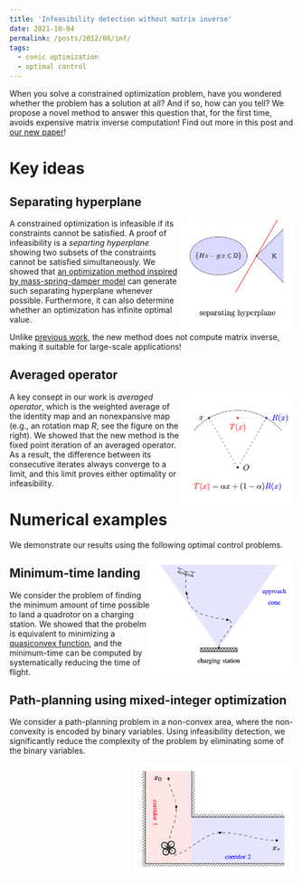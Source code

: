 ```yaml
---
title: 'Infeasibility detection without matrix inverse'
date: 2021-10-04
permalink: /posts/2012/08/inf/
tags:
  - conic optimization
  - optimal control
---
```


When you solve a constrained optimization problem, have you wondered whether the problem has a solution at all? And if so, how can you tell? We propose a novel method to answer this question that, for the first time, avoids expensive matrix inverse computation! Find out more in this post and [our new paper](https://arxiv.org/pdf/2109.02756.pdf)! 

# Key ideas

## Separating hyperplane

<img src="/images/separate.png" width="200" height="200" img align='right'>

A constrained optimization is infeasible if its constraints cannot be satisfied. A proof of infeasibility is a <em>separting hyperplane</em> showing two subsets of the constraints cannot be satisfied simultaneously. We showed that [an optimization method inspired by mass-spring-damper model](/_posts/2021-10-03-pipg) can generate such separating hyperplane whenever possible. Furthermore, it can also determine whether an optimization has infinite optimal value.

Unlike [previous work](https://link.springer.com/article/10.1007/s10957-019-01575-y), the new method does not compute matrix inverse, making it suitable for large-scale applications!

## Averaged operator

<img src="/images/operator.png" width="200" height="200" img align='right' title="Moreau's decomposition">

A key consept in our work is <em>averaged operator</em>, which is the weighted average of the identity map and an nonexpansive map (e.g., an rotation map $R$, see the figure on the right). We showed that the new method is the fixed point iteration of an averaged operator. As a result, the difference between its consecutive iterates always converge to a limit, and this limit proves either optimality or infeasibility.

# Numerical examples

We demonstrate our results using the following optimal control problems.

<img src="/images/landing.png" width="256" height="200" img align='right'>

## Minimum-time landing

We consider the problem of finding the minimum amount of time possible to land a quadrotor on a charging station. We showed that the probelm is equivalent to minimizing a [quasiconvex function](https://en.wikipedia.org/wiki/Quasiconvex_function), and the minimum-time can be computed by systematically reducing the time of flight.



## Path-planning using mixed-integer optimization

We consider a path-planning problem in a non-convex area, where the non-convexity is encoded by binary variables. Using infeasibility detection, we significantly reduce the complexity of the problem by eliminating some of the binary variables. 

<img src="/images/mixed.png" width="286" height="200" img align='right'>

